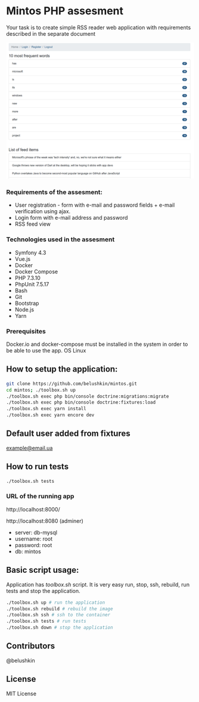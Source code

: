# Mintos PHP assesment
Your task is to create simple RSS reader web application with requirements described in the separate document

![alt text](./assets/img/image.png)

### Requirements of the assesment:
- User registration - form with e-mail and password fields + e-mail verification using ajax.
- Login form with e-mail address and password
- RSS feed view

### Technologies used in the assesment
- Symfony 4.3
- Vue.js
- Docker
- Docker Compose
- PHP 7.3.10
- PhpUnit 7.5.17
- Bash
- Git
- Bootstrap
- Node.js
- Yarn

### Prerequisites
Docker.io and docker-compose must be installed in the system in order to be able to use the app.
OS Linux

## How to setup the application:
```bash
git clone https://github.com/belushkin/mintos.git
cd mintos; ./toolbox.sh up
./toolbox.sh exec php bin/console doctrine:migrations:migrate
./toolbox.sh exec php bin/console doctrine:fixtures:load
./toolbox.sh exec yarn install
./toolbox.sh exec yarn encore dev
```

## Default user added from fixtures
example@email.ua

## How to run tests
```bash
./toolbox.sh tests
```

### URL of the running app
http://localhost:8000/

http://localhost:8080 (adminer)

- server: db-mysql
- username: root
- password: root
- db: mintos


## Basic script usage:
Application has *toolbox.sh* script. It is very easy run, stop, ssh, rebuild, run tests and stop the application.

```bash
./toolbox.sh up # run the application
./toolbox.sh rebuild # rebuild the image
./toolbox.sh ssh # ssh to the container
./toolbox.sh tests # run tests
./toolbox.sh down # stop the application
```

## Contributors
@belushkin

## License
MIT License
